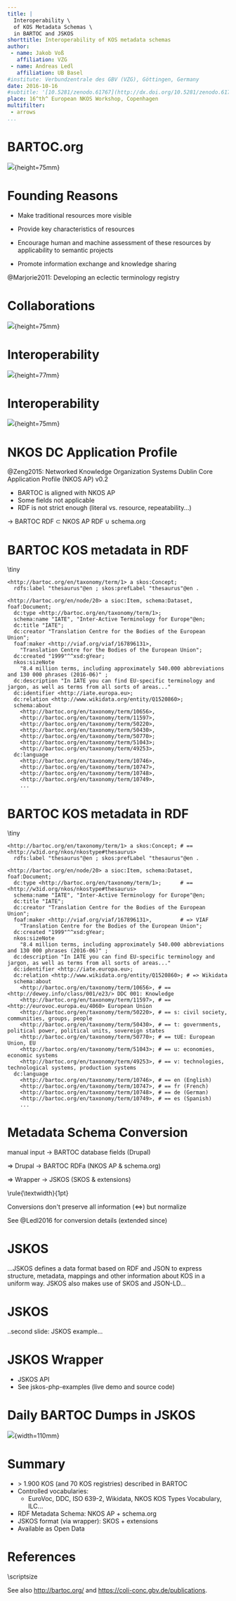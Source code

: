 ```yaml
---
title: |
  Interoperability \
  of KOS Metadata Schemas \
  in BARTOC and JSKOS
shorttitle: Interoperability of KOS metadata schemas  
author:
 - name: Jakob Voß
   affiliation: VZG
 - name: Andreas Ledl
   affiliation: UB Basel
#institute: Verbundzentrale des GBV (VZG), Göttingen, Germany
date: 2016-10-16
#subtitle: '[10.5281/zenodo.61767](http://dx.doi.org/10.5281/zenodo.61767)'
place: 16^th^ European NKOS Workshop, Copenhagen
multifilter:
 - arrows
...
```


# BARTOC.org

![](bartoc-screenshot.png){height=75mm}

# Founding Reasons

* Make traditional resources more visible

* Provide key characteristics of resources

* Encourage human and machine assessment of these resources by applicability to
  semantic projects

* Promote information exchange and knowledge sharing

@Marjorie2011: Developing an eclectic terminology registry

# Collaborations

![](collaborations.png){height=75mm}

# Interoperability

<!--http://bartoc.org/en/node/20-->

![](bartoc-20.png){height=77mm}

# Interoperability

![](wikidata.png){height=75mm}

# NKOS DC Application Profile

@Zeng2015: Networked Knowledge Organization Systems Dublin Core Application Profile (NKOS AP) v0.2

* BARTOC is aligned with NKOS AP
* Some fields not applicable
* RDF is not strict enough (literal vs. resource, repeatability...)

-> BARTOC RDF $\subset$ NKOS AP RDF $\cup$ schema.org

# BARTOC KOS metadata in RDF

\tiny

~~~
<http://bartoc.org/en/taxonomy/term/1> a skos:Concept;
  rdfs:label "thesaurus"@en ; skos:prefLabel "thesaurus"@en . 

<http://bartoc.org/en/node/20> a sioc:Item, schema:Dataset, foaf:Document;
  dc:type <http://bartoc.org/en/taxonomy/term/1>;	   
  schema:name "IATE", "Inter-Active Terminology for Europe"@en;
  dc:title "IATE";
  dc:creator "Translation Centre for the Bodies of the European Union";
  foaf:maker <http://viaf.org/viaf/167896131>,		   
    "Translation Centre for the Bodies of the European Union";
  dc:created "1999"^^xsd:gYear;
  nkos:sizeNote 
    "8.4 million terms, including approximately 540.000 abbreviations and 130 000 phrases (2016-06)" ;
  dc:description "In IATE you can find EU-specific terminology and jargon, as well as terms from all sorts of areas..."
  dc:identifier <http://iate.europa.eu>;
  dc:relation <http://www.wikidata.org/entity/Q1520860>; 
  schema:about 
	<http://bartoc.org/en/taxonomy/term/10656>,	
	<http://bartoc.org/en/taxonomy/term/11597>, 
	<http://bartoc.org/en/taxonomy/term/50220>, 
	<http://bartoc.org/en/taxonomy/term/50430>, 
	<http://bartoc.org/en/taxonomy/term/50770>; 
	<http://bartoc.org/en/taxonomy/term/51043>; 
	<http://bartoc.org/en/taxonomy/term/49253>, 
  dc:language 
	<http://bartoc.org/en/taxonomy/term/10746>, 
	<http://bartoc.org/en/taxonomy/term/10747>, 
	<http://bartoc.org/en/taxonomy/term/10748>, 
	<http://bartoc.org/en/taxonomy/term/10749>, 
    ...
~~~

# BARTOC KOS metadata in RDF

\tiny

~~~
<http://bartoc.org/en/taxonomy/term/1> a skos:Concept; # == <http://w3id.org/nkos/nkostype#thesaurus>
  rdfs:label "thesaurus"@en ; skos:prefLabel "thesaurus"@en . 

<http://bartoc.org/en/node/20> a sioc:Item, schema:Dataset, foaf:Document;
  dc:type <http://bartoc.org/en/taxonomy/term/1>;	   # == <http://w3id.org/nkos/nkostype#thesaurus>
  schema:name "IATE", "Inter-Active Terminology for Europe"@en;
  dc:title "IATE";
  dc:creator "Translation Centre for the Bodies of the European Union";
  foaf:maker <http://viaf.org/viaf/167896131>,		   # => VIAF
    "Translation Centre for the Bodies of the European Union";
  dc:created "1999"^^xsd:gYear;
  nkos:sizeNote 
    "8.4 million terms, including approximately 540.000 abbreviations and 130 000 phrases (2016-06)" ;
  dc:description "In IATE you can find EU-specific terminology and jargon, as well as terms from all sorts of areas..."
  dc:identifier <http://iate.europa.eu>;
  dc:relation <http://www.wikidata.org/entity/Q1520860>; # => Wikidata
  schema:about 
	<http://bartoc.org/en/taxonomy/term/10656>,	# == <http://dewey.info/class/001/e23/> DDC 001: Knowledge
	<http://bartoc.org/en/taxonomy/term/11597>, # == <http://eurovoc.europa.eu/4060> European Union
	<http://bartoc.org/en/taxonomy/term/50220>, # == s: civil society, communities, groups, people
	<http://bartoc.org/en/taxonomy/term/50430>, # == t: governments, political power, political units, sovereign states
	<http://bartoc.org/en/taxonomy/term/50770>; # == tUE: European Union, EU
	<http://bartoc.org/en/taxonomy/term/51043>; # == u: economies, economic systems
	<http://bartoc.org/en/taxonomy/term/49253>, # == v: technologies, technological systems, production systems
  dc:language 
	<http://bartoc.org/en/taxonomy/term/10746>, # == en (English)
	<http://bartoc.org/en/taxonomy/term/10747>, # == fr (French)
	<http://bartoc.org/en/taxonomy/term/10748>, # == de (German)
	<http://bartoc.org/en/taxonomy/term/10749>, # == es (Spanish)
    ...
~~~

# Metadata Schema Conversion

manual input -> BARTOC database fields (Drupal)

=> Drupal -> BARTOC RDFa (NKOS AP & schema.org)

=> Wrapper -> JSKOS (SKOS & extensions)

\rule{\textwidth}{1pt}

Conversions don't preserve all information (<=>) but normalize

See @Ledl2016 for conversion details (extended since)

# JSKOS

...JSKOS defines a data format based on RDF and JSON to express structure, metadata, mappings and other information about KOS in a uniform way. JSKOS also makes use of SKOS and JSON-LD...

# JSKOS

..second slide: JSKOS example...

# JSKOS Wrapper

* JSKOS API
* See jskos-php-examples (live demo and source code)

# Daily BARTOC Dumps in JSKOS

![](bartoc-dumps.png){width=110mm}


# Summary

* \> 1.900 KOS (and 70 KOS registries) described in BARTOC
* Controlled vocabularies:
	* EuroVoc, DDC, ISO 639-2, Wikidata, NKOS KOS Types Vocabulary, ILC...
* RDF Metadata Schema: NKOS AP + schema.org
* JSKOS format (via wrapper): SKOS + extensions
* Available as Open Data

# References

\scriptsize

See also <http://bartoc.org/> and <https://coli-conc.gbv.de/publications>.

